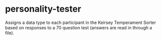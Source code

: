 # personality-tester
Assigns a data type to each participant in the Keirsey Temperament Sorter based on responses to a 70 question test (answers are read in through a file). 
